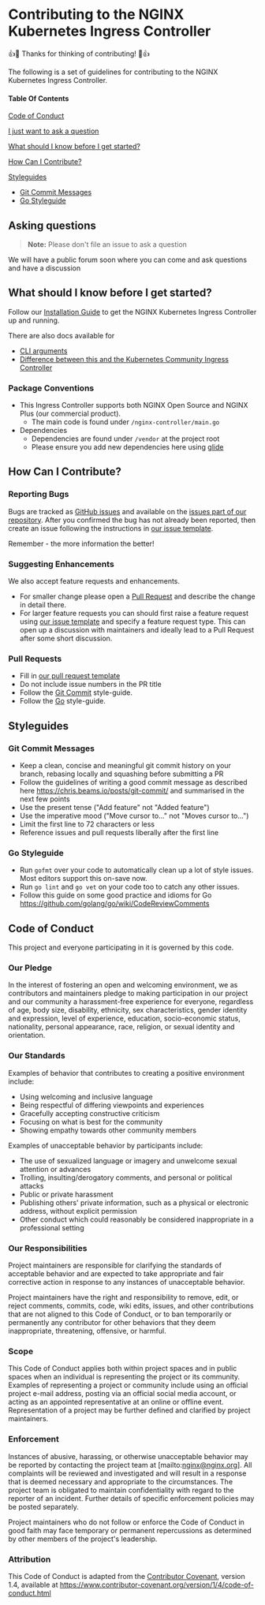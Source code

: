 # Contributing to the NGINX Kubernetes Ingress Controller

:+1::tada: Thanks for thinking of contributing! :tada::+1:

The following is a set of guidelines for contributing to the NGINX Kubernetes Ingress Controller.

#### Table Of Contents

[Code of Conduct](#code-of-conduct)

[I just want to ask a question](#asking-questions)

[What should I know before I get started?](#what-should-i-know-before-i-get-started)

[How Can I Contribute?](#how-can-i-contribute)

[Styleguides](#styleguides)
  * [Git Commit Messages](#git-commit-messages)
  * [Go Styleguide](#go-styleguide)

## Asking questions

> **Note:** Please don't file an issue to ask a question

We will have a public forum soon where you can come and ask questions and have a discussion

## What should I know before I get started?

Follow our [Installation Guide](https://github.com/nginxinc/kubernetes-ingress/blob/master/docs/installation.md) to get the NGINX Kubernetes Ingress Controller up and running.

There are also docs available for
* [CLI arguments](https://github.com/nginxinc/kubernetes-ingress/blob/master/docs/cli-arguments.md)
* [Difference between this and the Kubernetes Community Ingress Controller](https://github.com/nginxinc/kubernetes-ingress/blob/master/docs/nginx-ingress-controllers.md)

### Package Conventions

* This Ingress Controller supports both NGINX Open Source and NGINX Plus (our commercial product).
    * The main code is found under `/nginx-controller/main.go`
* Dependencies
    * Dependencies are found under `/vendor` at the project root
    * Please ensure you add new dependencies here using [glide](https://github.com/Masterminds/glide)

## How Can I Contribute?

### Reporting Bugs

Bugs are tracked as [GitHub issues](https://guides.github.com/features/issues/) and available on the [issues part of our repository](https://github.com/nginxinc/kubernetes-ingress/issues). After you confirmed the bug has not already been reported, then create an issue following the instructions in [our issue template](https://github.com/nginxinc/kubernetes-ingress/blob/master/.github/ISSUE_TEMPLATE.md).

Remember - the more information the better!

### Suggesting Enhancements

We also accept feature requests and enhancements.

* For smaller change please open a [Pull Request](#pull-requests) and describe the change in detail there.
* For larger feature requests you can should first raise a feature request using [our issue template](https://github.com/nginxinc/kubernetes-ingress/blob/master/.github/ISSUE_TEMPLATE.md) and specify a feature request type. This can open up a discussion with maintainers and ideally lead to a Pull Request after some short discussion.

### Pull Requests

* Fill in [our pull request template](https://github.com/nginxinc/kubernetes-ingress/blob/master/.github/PULL_REQUEST_TEMPLATE.md)
* Do not include issue numbers in the PR title
* Follow the [Git Commit](#git-commit-messages) style-guide.
* Follow the [Go](#go-styleguide) style-guide.

## Styleguides

### Git Commit Messages

* Keep a clean, concise and meaningful git commit history on your branch, rebasing locally and squashing before submitting a PR
* Follow the guidelines of writing a good commit message as described here https://chris.beams.io/posts/git-commit/ and summarised in the next few points
* Use the present tense ("Add feature" not "Added feature")
* Use the imperative mood ("Move cursor to..." not "Moves cursor to...")
* Limit the first line to 72 characters or less
* Reference issues and pull requests liberally after the first line

### Go Styleguide

* Run `gofmt` over your code to automatically clean up a lot of style issues. Most editors support this on-save now.
* Run `go lint` and `go vet` on your code too to catch any other issues.
* Follow this guide on some good practice and idioms for Go https://github.com/golang/go/wiki/CodeReviewComments

## Code of Conduct

This project and everyone participating in it is governed by this code.

### Our Pledge

In the interest of fostering an open and welcoming environment, we as
contributors and maintainers pledge to making participation in our project and
our community a harassment-free experience for everyone, regardless of age, body
size, disability, ethnicity, sex characteristics, gender identity and expression,
level of experience, education, socio-economic status, nationality, personal
appearance, race, religion, or sexual identity and orientation.

### Our Standards

Examples of behavior that contributes to creating a positive environment
include:

* Using welcoming and inclusive language
* Being respectful of differing viewpoints and experiences
* Gracefully accepting constructive criticism
* Focusing on what is best for the community
* Showing empathy towards other community members

Examples of unacceptable behavior by participants include:

* The use of sexualized language or imagery and unwelcome sexual attention or
  advances
* Trolling, insulting/derogatory comments, and personal or political attacks
* Public or private harassment
* Publishing others' private information, such as a physical or electronic
  address, without explicit permission
* Other conduct which could reasonably be considered inappropriate in a
  professional setting

### Our Responsibilities

Project maintainers are responsible for clarifying the standards of acceptable
behavior and are expected to take appropriate and fair corrective action in
response to any instances of unacceptable behavior.

Project maintainers have the right and responsibility to remove, edit, or
reject comments, commits, code, wiki edits, issues, and other contributions
that are not aligned to this Code of Conduct, or to ban temporarily or
permanently any contributor for other behaviors that they deem inappropriate,
threatening, offensive, or harmful.

### Scope

This Code of Conduct applies both within project spaces and in public spaces
when an individual is representing the project or its community. Examples of
representing a project or community include using an official project e-mail
address, posting via an official social media account, or acting as an appointed
representative at an online or offline event. Representation of a project may be
further defined and clarified by project maintainers.

### Enforcement

Instances of abusive, harassing, or otherwise unacceptable behavior may be
reported by contacting the project team at [mailto:nginx@nginx.org]. All
complaints will be reviewed and investigated and will result in a response that
is deemed necessary and appropriate to the circumstances. The project team is
obligated to maintain confidentiality with regard to the reporter of an incident.
Further details of specific enforcement policies may be posted separately.

Project maintainers who do not follow or enforce the Code of Conduct in good
faith may face temporary or permanent repercussions as determined by other
members of the project's leadership.

### Attribution

This Code of Conduct is adapted from the [Contributor Covenant][homepage], version 1.4,
available at https://www.contributor-covenant.org/version/1/4/code-of-conduct.html

[homepage]: https://www.contributor-covenant.org
